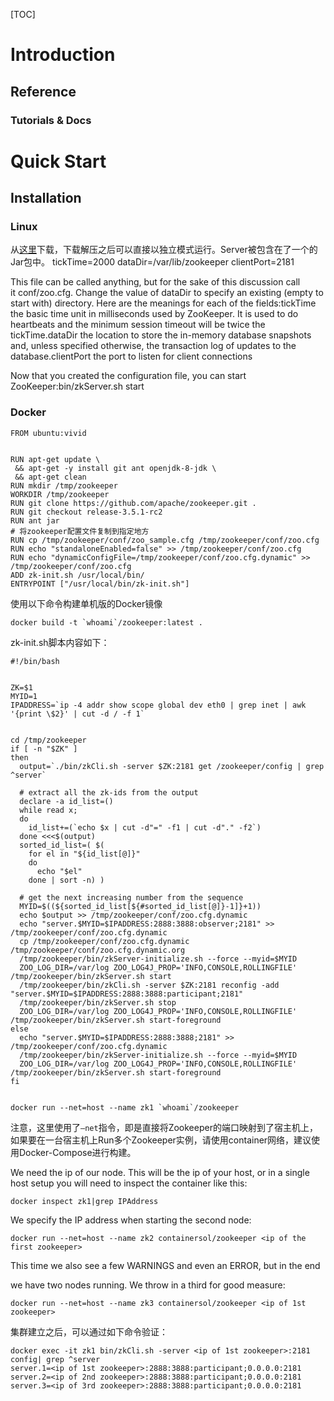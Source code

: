 


[TOC]


# Introduction


## Reference


### Tutorials & Docs


# Quick Start
## Installation
### Linux

从[这里](http://zookeeper.apache.org/releases.html)下载，下载解压之后可以直接以独立模式运行。Server被包含在了一个的Jar包中。
 tickTime=2000
dataDir=/var/lib/zookeeper
clientPort=2181

This file can be called anything, but for the sake of this discussion call it conf/zoo.cfg. Change the value of dataDir to specify an existing (empty to start with) directory. Here are the meanings for each of the fields:tickTime
the basic time unit in milliseconds used by ZooKeeper. It is used to do heartbeats and the minimum session timeout will be twice the tickTime.dataDir
the location to store the in-memory database snapshots and, unless specified otherwise, the transaction log of updates to the database.clientPort
the port to listen for client connections

Now that you created the configuration file, you can start ZooKeeper:bin/zkServer.sh start



### Docker


``` shell
FROM ubuntu:vivid


RUN apt-get update \
 && apt-get -y install git ant openjdk-8-jdk \
 && apt-get clean
RUN mkdir /tmp/zookeeper
WORKDIR /tmp/zookeeper
RUN git clone https://github.com/apache/zookeeper.git .
RUN git checkout release-3.5.1-rc2
RUN ant jar
# 将zookeeper配置文件复制到指定地方
RUN cp /tmp/zookeeper/conf/zoo_sample.cfg /tmp/zookeeper/conf/zoo.cfg
RUN echo "standaloneEnabled=false" >> /tmp/zookeeper/conf/zoo.cfg
RUN	echo "dynamicConfigFile=/tmp/zookeeper/conf/zoo.cfg.dynamic" >> /tmp/zookeeper/conf/zoo.cfg
ADD zk-init.sh /usr/local/bin/
ENTRYPOINT ["/usr/local/bin/zk-init.sh"]
```


使用以下命令构建单机版的Docker镜像


``` 
docker build -t `whoami`/zookeeper:latest .
```


zk-init.sh脚本内容如下：


``` shell
#!/bin/bash


ZK=$1
MYID=1
IPADDRESS=`ip -4 addr show scope global dev eth0 | grep inet | awk '{print \$2}' | cut -d / -f 1`


cd /tmp/zookeeper
if [ -n "$ZK" ] 
then
  output=`./bin/zkCli.sh -server $ZK:2181 get /zookeeper/config | grep ^server` 
  
  # extract all the zk-ids from the output
  declare -a id_list=()
  while read x;
  do
    id_list+=(`echo $x | cut -d"=" -f1 | cut -d"." -f2`)
  done <<<$(output)
  sorted_id_list=( $(
    for el in "${id_list[@]}"
    do  
      echo "$el"
    done | sort -n) )
  
  # get the next increasing number from the sequence
  MYID=$((${sorted_id_list[${#sorted_id_list[@]}-1]}+1))
  echo $output >> /tmp/zookeeper/conf/zoo.cfg.dynamic
  echo "server.$MYID=$IPADDRESS:2888:3888:observer;2181" >> /tmp/zookeeper/conf/zoo.cfg.dynamic
  cp /tmp/zookeeper/conf/zoo.cfg.dynamic /tmp/zookeeper/conf/zoo.cfg.dynamic.org
  /tmp/zookeeper/bin/zkServer-initialize.sh --force --myid=$MYID
  ZOO_LOG_DIR=/var/log ZOO_LOG4J_PROP='INFO,CONSOLE,ROLLINGFILE' /tmp/zookeeper/bin/zkServer.sh start
  /tmp/zookeeper/bin/zkCli.sh -server $ZK:2181 reconfig -add "server.$MYID=$IPADDRESS:2888:3888:participant;2181"
  /tmp/zookeeper/bin/zkServer.sh stop
  ZOO_LOG_DIR=/var/log ZOO_LOG4J_PROP='INFO,CONSOLE,ROLLINGFILE' /tmp/zookeeper/bin/zkServer.sh start-foreground
else
  echo "server.$MYID=$IPADDRESS:2888:3888;2181" >> /tmp/zookeeper/conf/zoo.cfg.dynamic
  /tmp/zookeeper/bin/zkServer-initialize.sh --force --myid=$MYID
  ZOO_LOG_DIR=/var/log ZOO_LOG4J_PROP='INFO,CONSOLE,ROLLINGFILE' /tmp/zookeeper/bin/zkServer.sh start-foreground
fi


```


``` 
docker run --net=host --name zk1 `whoami`/zookeeper
```


注意，这里使用了`—net`指令，即是直接将Zookeeper的端口映射到了宿主机上，如果要在一台宿主机上Run多个Zookeeper实例，请使用container网络，建议使用Docker-Compose进行构建。


We need the ip of our node. This will be the ip of your host, or in a single host setup you will need to inspect the container like this:


``` 
docker inspect zk1|grep IPAddress
```


We specify the IP address when starting the second node:


``` 
docker run --net=host --name zk2 containersol/zookeeper <ip of the first zookeeper>
```


This time we also see a few WARNINGS and even an ERROR, but in the end 


we have two nodes running. We throw in a third for good measure:


``` 
docker run --net=host --name zk3 containersol/zookeeper <ip of 1st zookeeper>
```


集群建立之后，可以通过如下命令验证：


``` shell
docker exec -it zk1 bin/zkCli.sh -server <ip of 1st zookeeper>:2181 config| grep ^server
server.1=<ip of 1st zookeeper>:2888:3888:participant;0.0.0.0:2181
server.2=<ip of 2nd zookeeper>:2888:3888:participant;0.0.0.0:2181
server.3=<ip of 3rd zookeeper>:2888:3888:participant;0.0.0.0:2181
```